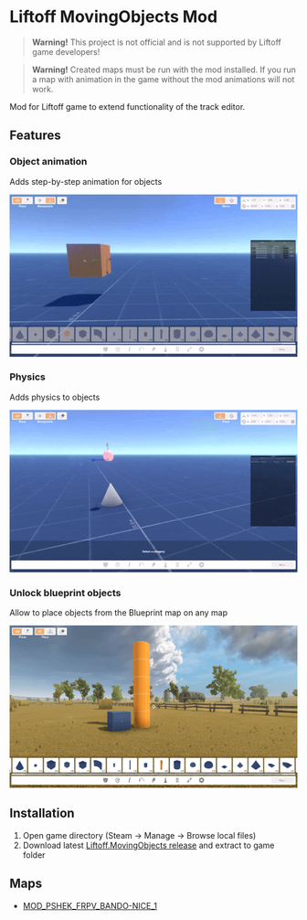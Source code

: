 # Liftoff MovingObjects Mod

> **Warning!** This project is not official and is not supported by Liftoff game developers!

> **Warning!** Created maps must be run with the mod installed. If you run a map with animation in the game without the mod animations will not work.

Mod for Liftoff game to extend functionality of the track editor.

## Features


### Object animation
Adds step-by-step animation for objects

![Animation demo](images/animation.gif)

### Physics

Adds physics to objects

![Physics demo](images/physics.gif)

### Unlock blueprint objects

Allow to place objects from the Blueprint map on any map

![Blueprint objects demo](images/blueprint.png)


## Installation

 1. Open game directory (Steam -> Manage -> Browse local files)
 2. Download latest [Liftoff.MovingObjects release](https://github.com/ps-hek/Liftoff.MovingObjects/releases/latest) and extract to game folder


## Maps

* [MOD_PSHEK_FRPV_BANDO-NICE_1](https://steamcommunity.com/sharedfiles/filedetails/?id=3174317892)
